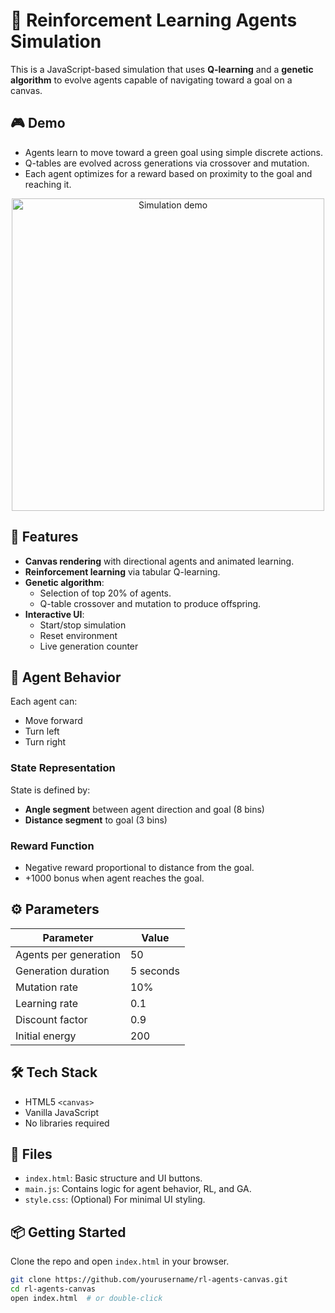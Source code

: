 # 🧠 Reinforcement Learning Agents Simulation

This is a JavaScript-based simulation that uses **Q-learning** and a **genetic algorithm** to evolve agents capable of navigating toward a goal on a canvas.

## 🎮 Demo

- Agents learn to move toward a green goal using simple discrete actions.
- Q-tables are evolved across generations via crossover and mutation.
- Each agent optimizes for a reward based on proximity to the goal and reaching it.

<p align="center">
  <img src="demo.gif" alt="Simulation demo" width="500"/>
</p>

## 🚀 Features

- **Canvas rendering** with directional agents and animated learning.
- **Reinforcement learning** via tabular Q-learning.
- **Genetic algorithm**:
  - Selection of top 20% of agents.
  - Q-table crossover and mutation to produce offspring.
- **Interactive UI**:
  - Start/stop simulation
  - Reset environment
  - Live generation counter

## 🧠 Agent Behavior

Each agent can:
- Move forward
- Turn left
- Turn right

### State Representation
State is defined by:
- **Angle segment** between agent direction and goal (8 bins)
- **Distance segment** to goal (3 bins)

### Reward Function
- Negative reward proportional to distance from the goal.
- +1000 bonus when agent reaches the goal.

## ⚙️ Parameters

| Parameter         | Value   |
|------------------|---------|
| Agents per generation | 50      |
| Generation duration   | 5 seconds |
| Mutation rate         | 10%     |
| Learning rate         | 0.1     |
| Discount factor       | 0.9     |
| Initial energy        | 200     |

## 🛠️ Tech Stack

- HTML5 `<canvas>`
- Vanilla JavaScript
- No libraries required

## 🧬 Files

- `index.html`: Basic structure and UI buttons.
- `main.js`: Contains logic for agent behavior, RL, and GA.
- `style.css`: (Optional) For minimal UI styling.

## 📦 Getting Started

Clone the repo and open `index.html` in your browser.

```bash
git clone https://github.com/yourusername/rl-agents-canvas.git
cd rl-agents-canvas
open index.html  # or double-click
